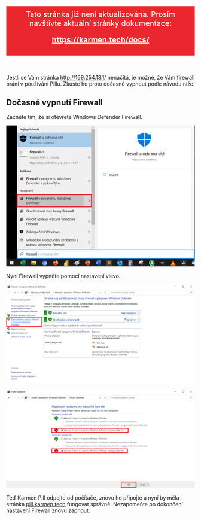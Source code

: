 <div style="background: #ea272e; color: #fff; padding: 10px; margin-bottom: 50px; font-size: 20px; text-align: center;">
    Tato stránka již není aktualizována. Prosím navštivte aktuální stránky dokumentace:
    <div style="margin: 20px 0 20px 0;">
        <a href="https://karmen.tech/docs/" style="font-weight: bold; color: #fff;">https://karmen.tech/docs/</a>
    </div>
</div>



Jestli se Vám stránka http://169.254.13.1/ nenačítá, je možné, že Vám firewall brání v používání Pillu. Zkuste ho proto dočasně vypnout podle návodu níže.

## Dočasné vypnutí Firewall

Začněte tím, že si otevřete Windows Defender Firewall.

<borderedImage>![firewall-1](_media/firewall-1.png ":size=600x295")</borderedImage>

Nyní Firewall vypněte pomocí nastavení vlevo.

<borderedImage>![firewall-2](_media/firewall-2.png ":size=1200x590")</borderedImage>

<borderedImage>![firewall-3](_media/firewall-3.png ":size=1200x590")</borderedImage>


Teď Karmen Pill odpojte od počítače, znovu ho připojte a nyní by měla stránka [pill.karmen.tech](http://pill.karmen.tech/) fungovat správně. Nezapomeňte po dokončení nastavení Firewall znovu zapnout.